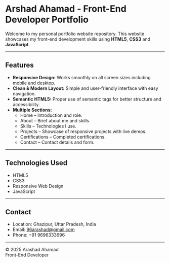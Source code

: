 # Arshad Ahamad - Front-End Developer Portfolio

Welcome to my personal portfolio website repository. This website showcases my front-end development skills using **HTML5**, **CSS3** and **JavaScript**. 

---

## Features

- **Responsive Design:** Works smoothly on all screen sizes including mobile and desktop.
- **Clean & Modern Layout:** Simple and user-friendly interface with easy navigation.
- **Semantic HTML5:** Proper use of semantic tags for better structure and accessibility.
- **Multiple Sections:**
  - Home – Introduction and role.
  - About – Brief about me and skills.
  - Skills – Technologies I use.
  - Projects – Showcase of responsive projects with live demos.
  - Certifications – Completed certifications.
  - Contact – Contact details and form.

---

## Technologies Used

- HTML5
- CSS3
- Responsive Web Design
- JavaScript

---


## Contact

- Location: Ghazipur, Uttar Pradesh, India  
- Email: 96arashad@gmail.com  
- Phone: +91 9696333696  

---

© 2025 Arashad Ahamad  
Front-End Developer
